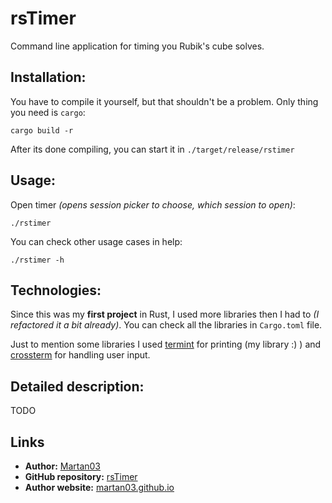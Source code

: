 # rsTimer

Command line application for timing you Rubik's cube solves.

## Installation:

You have to compile it yourself, but that shouldn't be a problem. Only thing
you need is `cargo`:

```
cargo build -r
```

After its done compiling, you can start it in `./target/release/rstimer`

## Usage:

Open timer *(opens session picker to choose, which session to open)*:
```
./rstimer
```

You can check other usage cases in help:
```
./rstimer -h
```

## Technologies:

Since this was my **first project** in Rust, I used more libraries then I had
to *(I refactored it a bit already)*. You can check all the libraries in
`Cargo.toml` file.

Just to mention some libraries I used
[termint](https://github.com/Martan03/termint) for printing (my library :) )
and [crossterm](https://github.com/crossterm-rs/crossterm) for handling user
input.

## Detailed description:
TODO

## Links

- **Author:** [Martan03](https://github.com/Martan03)
- **GitHub repository:** [rsTimer](https://github.com/Martan03/rsTimer)
- **Author website:** [martan03.github.io](https://martan03.github.io)
